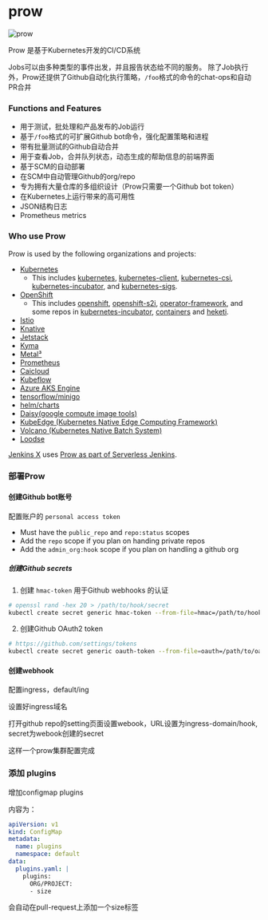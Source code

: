# prow

![prow](https://github.com/kubernetes/test-infra/blob/master/prow/logo_horizontal_solid.png)

Prow 是基于Kubernetes开发的CI/CD系统

Jobs可以由多种类型的事件出发，并且报告状态给不同的服务。
除了Job执行外，Prow还提供了Github自动化执行策略，`/foo`格式的命令的chat-ops和自动PR合并


### Functions and Features

* 用于测试，批处理和产品发布的Job运行
* 基于`/foo`格式的可扩展Github bot命令，强化配置策略和进程
* 带有批量测试的Github自动合并
* 用于查看Job，合并队列状态，动态生成的帮助信息的前端界面
* 基于SCM的自动部署
* 在SCM中自动管理Github的org/repo
* 专为拥有大量仓库的多组织设计（Prow只需要一个Github bot token）
* 在Kubernetes上运行带来的高可用性
* JSON结构日志
* Prometheus metrics


### Who use Prow

Prow is used by the following organizations and projects:
- [Kubernetes](https://prow.k8s.io)
  - This includes [kubernetes](https://github.com/kubernetes), [kubernetes-client](https://github.com/kubernetes-client), [kubernetes-csi](https://github.com/kubernetes-csi), [kubernetes-incubator](https://github.com/kubernetes-incubator), and [kubernetes-sigs](https://github.com/kubernetes-sigs).
- [OpenShift](https://prow.svc.ci.openshift.org/)
  - This includes [openshift](https://github.com/openshift), [openshift-s2i](https://github.com/openshift-s2i), [operator-framework](https://github.com/operator-framework), and some repos in [kubernetes-incubator](https://github.com/kubernetes-incubator), [containers](https://github.com/containers) and [heketi](https://github.com/heketi).
- [Istio](https://prow.istio.io/)
- [Knative](https://prow.knative.dev/)
- [Jetstack](https://prow.build-infra.jetstack.net/)
- [Kyma](https://status.build.kyma-project.io/)
- [Metal³](https://prow.apps.ci.metal3.io/)
- [Prometheus](http://prombench.prometheus.io/)
- [Caicloud](https://github.com/caicloud)
- [Kubeflow](https://github.com/kubeflow)
- [Azure AKS Engine](https://github.com/Azure/aks-engine/tree/master/.prowci)
- [tensorflow/minigo](https://github.com/tensorflow/minigo#automated-tests)
- [helm/charts](https://github.com/helm/charts)
- [Daisy(google compute image tools)](https://github.com/GoogleCloudPlatform/compute-image-tools/tree/master/test-infra#prow-and-gubenator)
- [KubeEdge (Kubernetes Native Edge Computing Framework)](https://github.com/kubeedge/kubeedge)
- [Volcano (Kubernetes Native Batch System)](https://github.com/volcano-sh/volcano)
- [Loodse](https://public-prow.loodse.com/)

[Jenkins X](https://jenkins-x.io/) uses [Prow as part of Serverless Jenkins](https://medium.com/@jdrawlings/serverless-jenkins-with-jenkins-x-9134cbfe6870).


### 部署Prow

#### 创建Github bot账号

配置账户的 `personal access token`

* Must have the `public_repo` and `repo:status` scopes
* Add the `repo` scope if you plan on handing private repos
* Add the `admin_org:hook` scope if you plan on handling a github org

##### 创建Github secrets

1. 创建 `hmac-token` 用于Github webhooks 的认证

```bash
# openssl rand -hex 20 > /path/to/hook/secret
kubectl create secret generic hmac-token --from-file=hmac=/path/to/hook/secret
```

2. 创建Github OAuth2 token

```bash
# https://github.com/settings/tokens
kubectl create secret generic oauth-token --from-file=oauth=/path/to/oauth/secret
```


#### 创建webhook

配置ingress，default/ing

设置好ingress域名

打开github repo的setting页面设置webook，URL设置为ingress-domain/hook, secret为webook创建的secret


这样一个prow集群配置完成


### 添加 plugins

增加configmap plugins

内容为：

```yaml
apiVersion: v1
kind: ConfigMap
metadata:
  name: plugins
  namespace: default
data:
  plugins.yaml: |
    plugins:
      ORG/PROJECT:
      - size
```

会自动在pull-request上添加一个size标签


